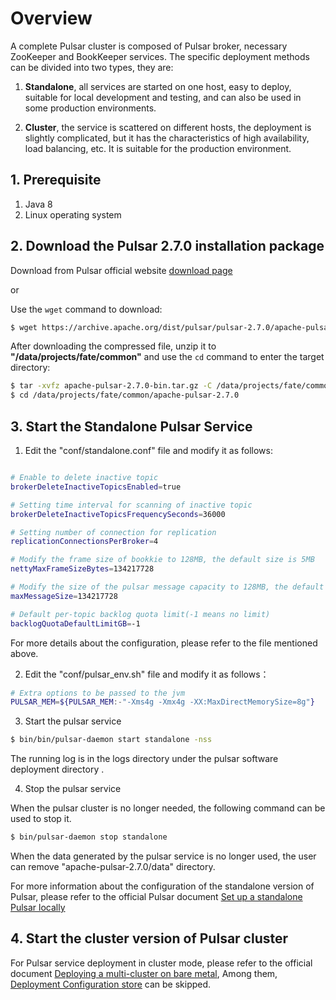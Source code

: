 # Overview

A complete Pulsar cluster is composed of Pulsar broker, necessary ZooKeeper and BookKeeper services. The specific deployment methods can be divided into two types, they are:

1. **Standalone**, all services are started on one host, easy to deploy, suitable for local development and testing, and can also be used in some production environments.

2. **Cluster**, the service is scattered on different hosts, the deployment is slightly complicated, but it has the characteristics of high availability, load balancing, etc. It is suitable for the production environment.

## 1. Prerequisite

1. Java 8
2. Linux operating system

## 2. Download the Pulsar 2.7.0 installation package

Download from Pulsar official website [download page](https://pulsar.apache.org/download/)

or

Use the `wget` command to download:

``` bash
$ wget https://archive.apache.org/dist/pulsar/pulsar-2.7.0/apache-pulsar-2.7.0-bin.tar.gz
```

After downloading the compressed file, unzip it to **"/data/projects/fate/common"** and use the `cd` command to enter the target directory:

``` bash
$ tar -xvfz apache-pulsar-2.7.0-bin.tar.gz -C /data/projects/fate/common
$ cd /data/projects/fate/common/apache-pulsar-2.7.0
```

## 3. Start the Standalone Pulsar Service

1. Edit the "conf/standalone.conf" file and modify it as follows:

``` bash

# Enable to delete inactive topic
brokerDeleteInactiveTopicsEnabled=true

# Setting time interval for scanning of inactive topic
brokerDeleteInactiveTopicsFrequencySeconds=36000

# Setting number of connection for replication
replicationConnectionsPerBroker=4

# Modify the frame size of bookkie to 128MB, the default size is 5MB
nettyMaxFrameSizeBytes=134217728

# Modify the size of the pulsar message capacity to 128MB, the default is 5MB
maxMessageSize=134217728

# Default per-topic backlog quota limit(-1 means no limit)
backlogQuotaDefaultLimitGB=-1
```
For more details about the configuration, please refer to the file mentioned above.

2. Edit the "conf/pulsar_env.sh" file and modify it as follows：

```bash
# Extra options to be passed to the jvm
PULSAR_MEM=${PULSAR_MEM:-"-Xms4g -Xmx4g -XX:MaxDirectMemorySize=8g"}
```

3. Start the pulsar service

``` bash
$ bin/bin/pulsar-daemon start standalone -nss
```

The running log is in the logs directory under the pulsar software deployment directory  .

4. Stop the pulsar service

When the pulsar cluster is no longer needed, the following command can be used to stop it.

``` bash
$ bin/pulsar-daemon stop standalone
```

When the data generated by the pulsar service is no longer used, the user can remove "apache-pulsar-2.7.0/data" directory.

For more information about the configuration of the standalone version of Pulsar, please refer to the official Pulsar document [Set up a standalone Pulsar locally](https://pulsar.apache.org/docs/en/standalone/)

## 4. Start the cluster version of Pulsar cluster

For Pulsar service deployment in cluster mode, please refer to the official document [Deploying a multi-cluster on bare metal](https://pulsar.apache.org/docs/en/deploy-bare-metal-multi-cluster), Among them, [Deployment Configuration store](https://pulsar.apache.org/docs/en/deploy-bare-metal-multi-cluster/#deploy-the-configuration-store) can be skipped.

